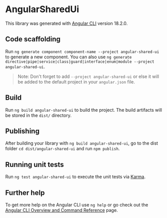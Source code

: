 # AngularSharedUi

This library was generated with [Angular CLI](https://github.com/angular/angular-cli) version 18.2.0.

## Code scaffolding

Run `ng generate component component-name --project angular-shared-ui` to generate a new component. You can also use `ng generate directive|pipe|service|class|guard|interface|enum|module --project angular-shared-ui`.
> Note: Don't forget to add `--project angular-shared-ui` or else it will be added to the default project in your `angular.json` file. 

## Build

Run `ng build angular-shared-ui` to build the project. The build artifacts will be stored in the `dist/` directory.

## Publishing

After building your library with `ng build angular-shared-ui`, go to the dist folder `cd dist/angular-shared-ui` and run `npm publish`.

## Running unit tests

Run `ng test angular-shared-ui` to execute the unit tests via [Karma](https://karma-runner.github.io).

## Further help

To get more help on the Angular CLI use `ng help` or go check out the [Angular CLI Overview and Command Reference](https://angular.dev/tools/cli) page.

